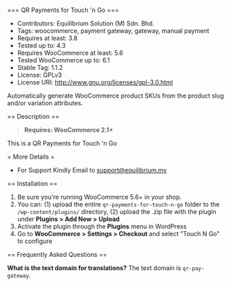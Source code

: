 === QR Payments for Touch 'n Go ===

 - Contributors: Equilibrium Solution (M) Sdn. Bhd.
 - Tags: woocommerce, payment gateway, gateway, manual payment
 - Requires at least: 3.8
 - Tested up to: 4.3
 - Requires WooCommerce at least: 5.6
 - Tested WooCommerce up to: 6.1
 - Stable Tag: 1.1.2
 - License: GPLv3
 - License URI: http://www.gnu.org/licenses/gpl-3.0.html

Automatically generate WooCommerce product SKUs from the product slug and/or variation attributes.

== Description ==

> **Requires: WooCommerce 2.1+**

This is a QR Payments for Touch 'n Go

= More Details =
- For Support Kindly Email to support@equilibrium.my

== Installation ==

1. Be sure you're running WooCommerce 5.6+ in your shop.
2. You can: (1) upload the entire `qr-payments-for-touch-n-go` folder to the `/wp-content/plugins/` directory, (2) upload the .zip file with the plugin under **Plugins &gt; Add New &gt; Upload**
3. Activate the plugin through the **Plugins** menu in WordPress
4. Go to **WooCommerce &gt; Settings &gt; Checkout** and select "Touch N Go" to configure

== Frequently Asked Questions ==

**What is the text domain for translations?**
The text domain is `qr-pay-gateway`.
